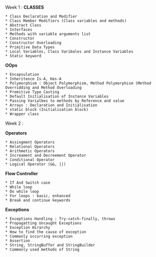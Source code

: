 
Week 1 :
 **CLASSES**

    * Class Declaration and Modifier
    * Class Member Modifiers (Class variables and methods)
    * Abstract Class
    * Interfaces
    * Methods with variable arguments list
    * Constructor
    * Constructor Overloading
    * Primitive Data Types
    * Local Variables, Class Varibales and Instance Variables
    * Static keyword


**OOps** 

    * Encapsulation 
    * Inheritence Is-A, Has-A
    * Polymorphism : Object Polymorphism, Method Polymorphism (Method Overridding and Method Overloading
    * Premitive Type Casting
    * Default Initialisation of Instance Variables
    * Passing Varialbes to methods by Reference and value
    * Arrays : Declaration and Initialisation
    * static block (Initialisation block)
    * Wrapper class


Week 2 :


 **Operators**

    * Assingment Operators
    * Relational Operators
    * Arithmetic Operators
    * Increament and Decreement Operator
    * Conditional Operator
    * Logical Operator (&&, ||)

**Flow Controller**

    * If And Switch case
    * While loop
    * Do while loop
    * For loops : basic, enhanced
    * Break and continue keywords
**Exceptions**

    * Exceptions Handling : Try-catch-finally, throws
    * Propagatting Uncaught Exceptions
    * Exception Hirarchy
    * How to find the cause of exception
    * Commonly occurring exception
    * Assertion
    * String, StringBuffer and StringBuilder
    * Commonly used methods of String

    

